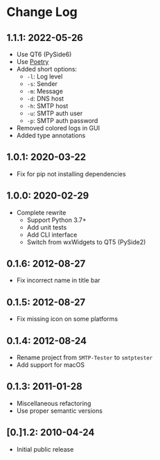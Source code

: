 # Change Log

## 1.1.1: 2022-05-26

- Use QT6 (PySide6)
- Use [Poetry](https://python-poetry.org/)
- Added short options:
  - `-l`: Log level
  - `-s`: Sender
  - `-m`: Message
  - `-d`: DNS host
  - `-h`: SMTP host
  - `-u`: SMTP auth user
  - `-p`: SMTP auth password
- Removed colored logs in GUI
- Added type annotations

## 1.0.1: 2020-03-22

- Fix for pip not installing dependencies

## 1.0.0: 2020-02-29

- Complete rewrite
  - Support Python 3.7+
  - Add unit tests
  - Add CLI interface
  - Switch from wxWidgets to QT5 (PySide2)

## 0.1.6: 2012-08-27

- Fix incorrect name in title bar

## 0.1.5: 2012-08-27

- Fix missing icon on some platforms

## 0.1.4: 2012-08-24

- Rename project from `SMTP-Tester` to `smtptester`
- Add support for macOS

## 0.1.3: 2011-01-28

- Miscellaneous refactoring
- Use proper semantic versions

## [0.]1.2: 2010-04-24

- Initial public release
